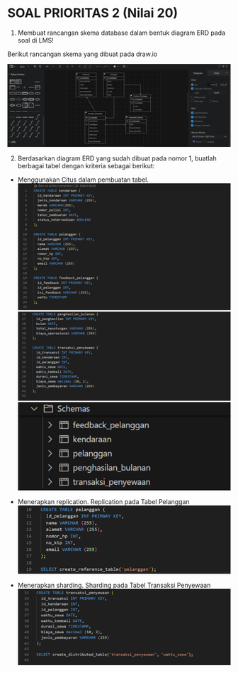 # SOAL PRIORITAS 2 (Nilai 20)

1. Membuat rancangan skema database dalam bentuk diagram ERD pada soal di LMS!

Berikut rancangan skema yang dibuat pada draw.io

![image](../Screenshots/ERD-Soal-Prioritas-2.png)

2. Berdasarkan diagram ERD yang sudah dibuat pada nomor 1, buatlah berbagai tabel dengan kriteria sebagai berikut:

- Menggunakan Citus dalam pembuatan tabel.
![image](../Screenshots/Create-Table-Prioritas-2-1.png)
![image](../Screenshots/Create-Table-Prioritas-2-2.png)
![image](../Screenshots/View-tables-Prioritas-2.png)

- Menerapkan replication.
Replication pada Tabel Pelanggan
![image](../Screenshots/Replication%20pada%20Tabel%20Pelanggan.png)

- Menerapkan sharding.
Sharding pada Tabel Transaksi Penyewaan
![image](../Screenshots/Sharding%20pada%20Tabel%20Transaksi%20Penyewaan.png)